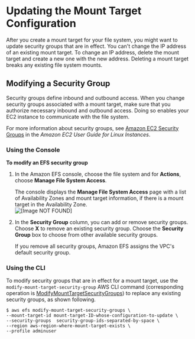 # Updating the Mount Target Configuration<a name="manage-fs-access-update-mount-target-config"></a>

After you create a mount target for your file system, you might want to update security groups that are in effect\. You can't change the IP address of an existing mount target\. To change an IP address, delete the mount target and create a new one with the new address\. Deleting a mount target breaks any existing file system mounts\. 

## Modifying a Security Group<a name="manage-fs-access-update-mount-target-config-sg"></a>

Security groups define inbound and outbound access\. When you change security groups associated with a mount target, make sure that you authorize necessary inbound and outbound access\. Doing so enables your EC2 instance to communicate with the file system\. 

For more information about security groups, see [Amazon EC2 Security Groups](https://docs.aws.amazon.com/AWSEC2/latest/UserGuide/using-network-security.html) in the *Amazon EC2 User Guide for Linux Instances*\.

### Using the Console<a name="manage-fs-access-update-mount-target-config-sg-console"></a>

**To modify an EFS security group**

1. In the Amazon EFS console, choose the file system and for **Actions**, choose **Manage File System Access**\. 

   The console displays the **Manage File System Access** page with a list of Availability Zones and mount target information, if there is a mount target in the Availability Zone\.  
![\[Image NOT FOUND\]](http://docs.aws.amazon.com/efs/latest/ug/images/manage-fs-05.png)

1. In the **Security Group** column, you can add or remove security groups\. Choose **X** to remove an existing security group\. Choose the **Security Group** box to choose from other available security groups\.

   If you remove all security groups, Amazon EFS assigns the VPC's default security group\. 

### Using the CLI<a name="manage-fs-access-update-mount-target-config-sg-cli"></a>

To modify security groups that are in effect for a mount target, use the `modify-mount-target-security-group` AWS CLI command \(corresponding operation is [ModifyMountTargetSecurityGroups](API_ModifyMountTargetSecurityGroups.md)\) to replace any existing security groups, as shown following\.

```
$ aws efs modify-mount-target-security-groups \
--mount-target-id mount-target-ID-whose-configuration-to-update \
--security-groups  security-group-ids-separated-by-space \
--region aws-region-where-mount-target-exists \
--profile adminuser
```